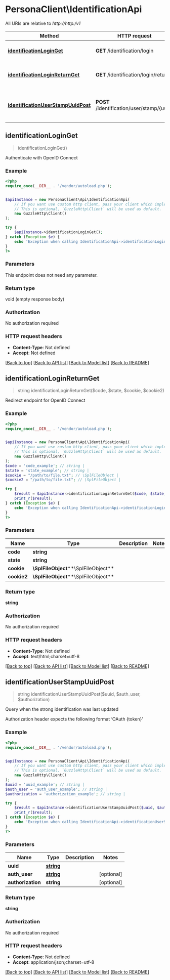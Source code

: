 # PersonaClient\IdentificationApi

All URIs are relative to *http://http:/v1*

Method | HTTP request | Description
------------- | ------------- | -------------
[**identificationLoginGet**](IdentificationApi.md#identificationLoginGet) | **GET** /identification/login | Authenticate with OpenID Connect
[**identificationLoginReturnGet**](IdentificationApi.md#identificationLoginReturnGet) | **GET** /identification/login/return | Redirect endpoint for OpenID Connect
[**identificationUserStampUuidPost**](IdentificationApi.md#identificationUserStampUuidPost) | **POST** /identification/user/stamp/{uuid} | Query when the strong identification was last updated



## identificationLoginGet

> identificationLoginGet()

Authenticate with OpenID Connect

### Example

```php
<?php
require_once(__DIR__ . '/vendor/autoload.php');


$apiInstance = new PersonaClient\Api\IdentificationApi(
    // If you want use custom http client, pass your client which implements `GuzzleHttp\ClientInterface`.
    // This is optional, `GuzzleHttp\Client` will be used as default.
    new GuzzleHttp\Client()
);

try {
    $apiInstance->identificationLoginGet();
} catch (Exception $e) {
    echo 'Exception when calling IdentificationApi->identificationLoginGet: ', $e->getMessage(), PHP_EOL;
}
?>
```

### Parameters

This endpoint does not need any parameter.

### Return type

void (empty response body)

### Authorization

No authorization required

### HTTP request headers

- **Content-Type**: Not defined
- **Accept**: Not defined

[[Back to top]](#) [[Back to API list]](../../README.md#documentation-for-api-endpoints)
[[Back to Model list]](../../README.md#documentation-for-models)
[[Back to README]](../../README.md)


## identificationLoginReturnGet

> string identificationLoginReturnGet($code, $state, $cookie, $cookie2)

Redirect endpoint for OpenID Connect

### Example

```php
<?php
require_once(__DIR__ . '/vendor/autoload.php');


$apiInstance = new PersonaClient\Api\IdentificationApi(
    // If you want use custom http client, pass your client which implements `GuzzleHttp\ClientInterface`.
    // This is optional, `GuzzleHttp\Client` will be used as default.
    new GuzzleHttp\Client()
);
$code = 'code_example'; // string | 
$state = 'state_example'; // string | 
$cookie = "/path/to/file.txt"; // \SplFileObject | 
$cookie2 = "/path/to/file.txt"; // \SplFileObject | 

try {
    $result = $apiInstance->identificationLoginReturnGet($code, $state, $cookie, $cookie2);
    print_r($result);
} catch (Exception $e) {
    echo 'Exception when calling IdentificationApi->identificationLoginReturnGet: ', $e->getMessage(), PHP_EOL;
}
?>
```

### Parameters


Name | Type | Description  | Notes
------------- | ------------- | ------------- | -------------
 **code** | **string**|  |
 **state** | **string**|  |
 **cookie** | **\SplFileObject****\SplFileObject**|  |
 **cookie2** | **\SplFileObject****\SplFileObject**|  |

### Return type

**string**

### Authorization

No authorization required

### HTTP request headers

- **Content-Type**: Not defined
- **Accept**: text/html;charset=utf-8

[[Back to top]](#) [[Back to API list]](../../README.md#documentation-for-api-endpoints)
[[Back to Model list]](../../README.md#documentation-for-models)
[[Back to README]](../../README.md)


## identificationUserStampUuidPost

> string identificationUserStampUuidPost($uuid, $auth_user, $authorization)

Query when the strong identification was last updated

Authorization header expects the following format ‘OAuth {token}’

### Example

```php
<?php
require_once(__DIR__ . '/vendor/autoload.php');


$apiInstance = new PersonaClient\Api\IdentificationApi(
    // If you want use custom http client, pass your client which implements `GuzzleHttp\ClientInterface`.
    // This is optional, `GuzzleHttp\Client` will be used as default.
    new GuzzleHttp\Client()
);
$uuid = 'uuid_example'; // string | 
$auth_user = 'auth_user_example'; // string | 
$authorization = 'authorization_example'; // string | 

try {
    $result = $apiInstance->identificationUserStampUuidPost($uuid, $auth_user, $authorization);
    print_r($result);
} catch (Exception $e) {
    echo 'Exception when calling IdentificationApi->identificationUserStampUuidPost: ', $e->getMessage(), PHP_EOL;
}
?>
```

### Parameters


Name | Type | Description  | Notes
------------- | ------------- | ------------- | -------------
 **uuid** | [**string**](../Model/.md)|  |
 **auth_user** | [**string**](../Model/.md)|  | [optional]
 **authorization** | **string**|  | [optional]

### Return type

**string**

### Authorization

No authorization required

### HTTP request headers

- **Content-Type**: Not defined
- **Accept**: application/json;charset=utf-8

[[Back to top]](#) [[Back to API list]](../../README.md#documentation-for-api-endpoints)
[[Back to Model list]](../../README.md#documentation-for-models)
[[Back to README]](../../README.md)

